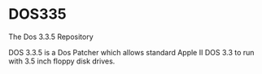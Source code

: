 # DOS335
The Dos 3.3.5 Repository

DOS 3.3.5 is a Dos Patcher which allows standard Apple II DOS 3.3 to run with 3.5 inch floppy disk drives.
